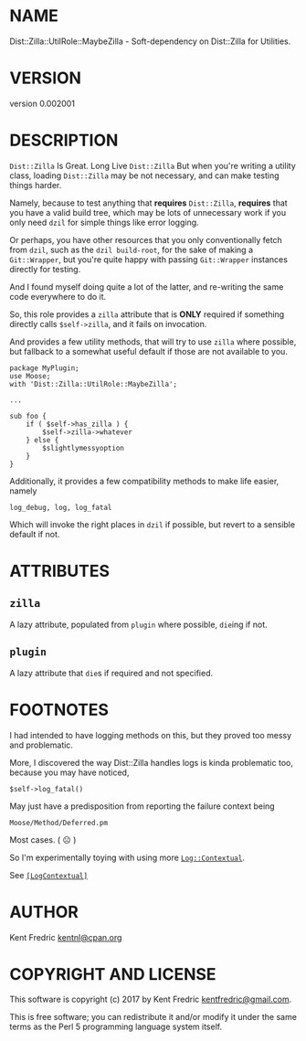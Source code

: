 # NAME

Dist::Zilla::UtilRole::MaybeZilla - Soft-dependency on Dist::Zilla for Utilities.

# VERSION

version 0.002001

# DESCRIPTION

`Dist::Zilla` Is Great. Long Live `Dist::Zilla` But when you're writing a utility class,
loading `Dist::Zilla` may be not necessary, and can make testing things harder.

Namely, because to test anything that **requires** `Dist::Zilla`, **requires** that you
have a valid build tree, which may be lots of unnecessary work if you only need `dzil` for
simple things like error logging.

Or perhaps, you have other resources that you only conventionally fetch from `dzil`,
such as the `dzil build-root`, for the sake of making a `Git::Wrapper`, but you're quite
happy with passing `Git::Wrapper` instances directly for testing.

And I found myself doing quite a lot of the latter, and re-writing the same code everywhere to do it.

So, this role provides a `zilla` attribute that is **ONLY** required if something directly calls `$self->zilla`, and it fails on invocation.

And provides a few utility methods, that will try to use `zilla` where possible, but fallback to
a somewhat useful default if those are not available to you.

    package MyPlugin;
    use Moose;
    with 'Dist::Zilla::UtilRole::MaybeZilla';

    ...

    sub foo {
        if ( $self->has_zilla ) {
            $self->zilla->whatever
        } else {
            $slightlymessyoption
        }
    }

Additionally, it provides a few compatibility methods to make life easier, namely

    log_debug, log, log_fatal

Which will invoke the right places in `dzil` if possible, but revert to a sensible
default if not.

# ATTRIBUTES

## `zilla`

A lazy attribute, populated from `plugin` where possible, `die`ing if not.

## `plugin`

A lazy attribute that `die`s if required and not specified.

# FOOTNOTES

I had intended to have logging methods on this, but they proved too messy and problematic.

More, I discovered the way Dist::Zilla handles logs is kinda problematic too, because you may have noticed,

    $self->log_fatal()

May just have a predisposition from reporting the failure context being

    Moose/Method/Deferred.pm

Most cases. ( ☹ )

So I'm experimentally toying with using more [`Log::Contextual`](https://metacpan.org/pod/Log::Contextual).

See [`[LogContextual]`](https://metacpan.org/pod/Dist::Zilla::Plugin::LogContextual)

# AUTHOR

Kent Fredric <kentnl@cpan.org>

# COPYRIGHT AND LICENSE

This software is copyright (c) 2017 by Kent Fredric <kentfredric@gmail.com>.

This is free software; you can redistribute it and/or modify it under
the same terms as the Perl 5 programming language system itself.

